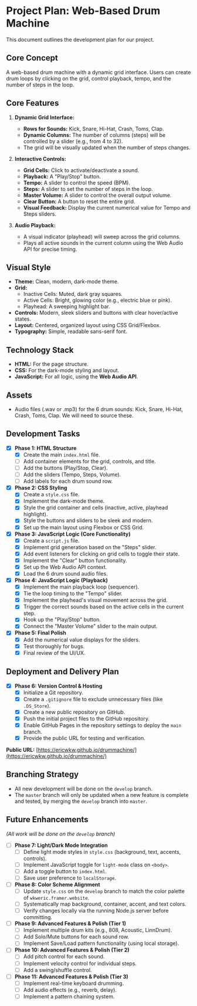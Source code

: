 # Project Plan: Web-Based Drum Machine

This document outlines the development plan for our project.

## Core Concept

A web-based drum machine with a dynamic grid interface. Users can create drum loops by clicking on the grid, control playback, tempo, and the number of steps in the loop.

## Core Features

1.  **Dynamic Grid Interface:**
    *   **Rows for Sounds:** Kick, Snare, Hi-Hat, Crash, Toms, Clap.
    *   **Dynamic Columns:** The number of columns (steps) will be controlled by a slider (e.g., from 4 to 32).
    *   The grid will be visually updated when the number of steps changes.

2.  **Interactive Controls:**
    *   **Grid Cells:** Click to activate/deactivate a sound.
    *   **Playback:** A "Play/Stop" button.
    *   **Tempo:** A slider to control the speed (BPM).
    *   **Steps:** A slider to set the number of steps in the loop.
    *   **Master Volume:** A slider to control the overall output volume.
    *   **Clear Button:** A button to reset the entire grid.
    *   **Visual Feedback:** Display the current numerical value for Tempo and Steps sliders.

3.  **Audio Playback:**
    *   A visual indicator (playhead) will sweep across the grid columns.
    *   Plays all active sounds in the current column using the Web Audio API for precise timing.

## Visual Style

*   **Theme:** Clean, modern, dark-mode theme.
*   **Grid:**
    *   Inactive Cells: Muted, dark gray squares.
    *   Active Cells: Bright, glowing color (e.g., electric blue or pink).
    *   Playhead: A sweeping highlight bar.
*   **Controls:** Modern, sleek sliders and buttons with clear hover/active states.
*   **Layout:** Centered, organized layout using CSS Grid/Flexbox.
*   **Typography:** Simple, readable sans-serif font.

## Technology Stack

*   **HTML:** For the page structure.
*   **CSS:** For the dark-mode styling and layout.
*   **JavaScript:** For all logic, using the **Web Audio API**.

## Assets

*   Audio files (.wav or .mp3) for the 6 drum sounds: Kick, Snare, Hi-Hat, Crash, Toms, Clap. We will need to source these.

## Development Tasks

-   [x] **Phase 1: HTML Structure**
    -   [x] Create the main `index.html` file.
    -   [ ] Add container elements for the grid, controls, and title.
    -   [ ] Add the buttons (Play/Stop, Clear).
    -   [ ] Add the sliders (Tempo, Steps, Volume).
    -   [ ] Add labels for each drum sound row.

-   [x] **Phase 2: CSS Styling**
    -   [x] Create a `style.css` file.
    -   [x] Implement the dark-mode theme.
    -   [x] Style the grid container and cells (inactive, active, playhead highlight).
    -   [x] Style the buttons and sliders to be sleek and modern.
    -   [x] Set up the main layout using Flexbox or CSS Grid.

-   [x] **Phase 3: JavaScript Logic (Core Functionality)**
    -   [x] Create a `script.js` file.
    -   [x] Implement grid generation based on the "Steps" slider.
    -   [x] Add event listeners for clicking on grid cells to toggle their state.
    -   [x] Implement the "Clear" button functionality.
    -   [x] Set up the Web Audio API context.
    -   [x] Load the 6 drum sound audio files.

-   [x] **Phase 4: JavaScript Logic (Playback)**
    -   [x] Implement the main playback loop (sequencer).
    -   [x] Tie the loop timing to the "Tempo" slider.
    -   [x] Implement the playhead's visual movement across the grid.
    -   [x] Trigger the correct sounds based on the active cells in the current step.
    -   [x] Hook up the "Play/Stop" button.
    -   [x] Connect the "Master Volume" slider to the main output.

-   [x] **Phase 5: Final Polish**
    -   [x] Add the numerical value displays for the sliders.
    -   [x] Test thoroughly for bugs.
    -   [x] Final review of the UI/UX.

## Deployment and Delivery Plan

-   [x] **Phase 6: Version Control & Hosting**
    -   [x] Initialize a Git repository.
    -   [x] Create a `.gitignore` file to exclude unnecessary files (like `.DS_Store`).
    -   [x] Create a new public repository on GitHub.
    -   [x] Push the initial project files to the GitHub repository.
    -   [x] Enable GitHub Pages in the repository settings to deploy the `main` branch.
    -   [x] Provide the public URL for testing and verification.

**Public URL:** [https://ericwkw.github.io/drummachine/](https://ericwkw.github.io/drummachine/)

## Branching Strategy

-   All new development will be done on the `develop` branch.
-   The `master` branch will only be updated when a new feature is complete and tested, by merging the `develop` branch into `master`.

## Future Enhancements

*(All work will be done on the `develop` branch)*

-   [ ] **Phase 7: Light/Dark Mode Integration**
    -   [ ] Define light mode styles in `style.css` (background, text, accents, controls).
    -   [ ] Implement JavaScript toggle for `light-mode` class on `<body>`.
    -   [ ] Add a toggle button to `index.html`.
    -   [ ] Save user preference to `localStorage`.

-   [ ] **Phase 8: Color Scheme Alignment**
    -   [ ] Update `style.css` on the `develop` branch to match the color palette of `wkweric.framer.website`.
    -   [ ] Systematically map background, container, accent, and text colors.
    -   [ ] Verify changes locally via the running Node.js server before committing.

-   [ ] **Phase 9: Advanced Features & Polish (Tier 1)**
    -   [ ] Implement multiple drum kits (e.g., 808, Acoustic, LinnDrum).
    -   [ ] Add Solo/Mute buttons for each sound row.
    -   [ ] Implement Save/Load pattern functionality (using local storage).

-   [ ] **Phase 10: Advanced Features & Polish (Tier 2)**
    -   [ ] Add pitch control for each sound.
    -   [ ] Implement velocity control for individual steps.
    -   [ ] Add a swing/shuffle control.

-   [ ] **Phase 11: Advanced Features & Polish (Tier 3)**
    -   [ ] Implement real-time keyboard drumming.
    -   [ ] Add audio effects (e.g., reverb, delay).
    -   [ ] Implement a pattern chaining system. 
